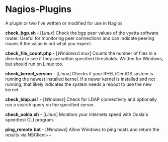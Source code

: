 # Nagios-Plugins
A plugin or two I've written or modified for use in Nagios

**check_bgp.sh**	- [*Linux*] Check the bgp peer values of the vyatta software router. Useful for monitoring peer connections and can indicate peering issues if the value is not what you expect.

**check_file_count.php** - [*Windows/Linux*] Counts the number of files in a directory to see if they are within specified thresholds. Written for Windows, but should run on Linux too.

**check_kernel_version**	- [*Linux*] Checks if your RHEL/CentOS system is running the newest installed kernel. If a newer kernel is installed and not running, that likely indicates the system needs a reboot to use the new kernel.

**check_ldap.ps1**	- [*Windows*] Check for LDAP connectivity and optionally run a search query on the specified server.

**check_ookla.sh**	- [*Linux*] Monitors your internets speed with Ookla's speedtest CLI program.

**ping_remote.bat** - [*Windows*] Allow Windows to ping hosts and return the results via NSClient++.
